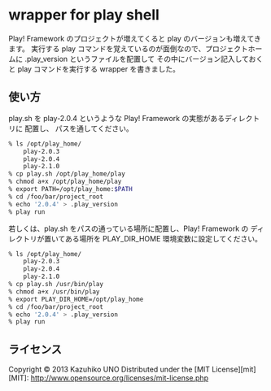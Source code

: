 wrapper for play shell
======================

Play! Framework のプロジェクトが増えてくると play のバージョンも増えてきます。
実行する play コマンドを覚えているのが面倒なので、プロジェクトホームに .play_version というファイルを配置して
その中にバージョン記入しておくと play コマンドを実行する wrapper を書きました。

使い方
------

play.sh を play-2.0.4 というような Play! Framework の実態があるディレクトリに
配置し、 パスを通してください。


```sh
% ls /opt/play_home/
    play-2.0.3
    play-2.0.4
    play-2.1.0
% cp play.sh /opt/play_home/play
% chmod a+x /opt/play_home/play
% export PATH=/opt/play_home:$PATH
% cd /foo/bar/project_root
% echo '2.0.4' > .play_version
% play run
```

若しくは、play.sh をパスの通っている場所に配置し、Play! Framework の
ディレクトリが置いてある場所を PLAY_DIR_HOME 環境変数に設定してください。

```sh
% ls /opt/play_home/
    play-2.0.3
    play-2.0.4
    play-2.1.0
% cp play.sh /usr/bin/play
% chmod a+x /usr/bin/play
% export PLAY_DIR_HOME=/opt/play_home
% cd /foo/bar/project_root
% echo '2.0.4' > .play_version
% play run
```

ライセンス
----------

Copyright &copy; 2013 Kazuhiko UNO
Distributed under the [MIT License][mit]
[MIT]: http://www.opensource.org/licenses/mit-license.php
